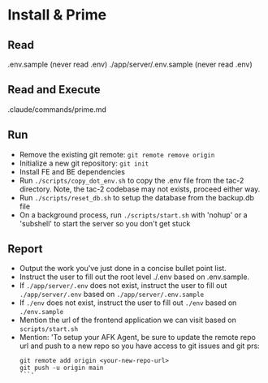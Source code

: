 # Install & Prime

## Read
.env.sample (never read .env)
./app/server/.env.sample (never read .env)

## Read and Execute
.claude/commands/prime.md

## Run
- Remove the existing git remote: `git remote remove origin`
- Initialize a new git repository: `git init`
- Install FE and BE dependencies
- Run `./scripts/copy_dot_env.sh` to copy the .env file from the tac-2 directory. Note, the tac-2 codebase may not exists, proceed either way.
- Run `./scripts/reset_db.sh` to setup the database from the backup.db file
- On a background process, run `./scripts/start.sh` with 'nohup' or a 'subshell' to start the server so you don't get stuck

## Report
- Output the work you've just done in a concise bullet point list.
- Instruct the user to fill out the root level ./.env based on .env.sample. 
- If `./app/server/.env` does not exist, instruct the user to fill out `./app/server/.env` based on `./app/server/.env.sample`
- If `./env` does not exist, instruct the user to fill out `./env` based on `./env.sample`
- Mention the url of the frontend application we can visit based on `scripts/start.sh`
- Mention: 'To setup your AFK Agent, be sure to update the remote repo url and push to a new repo so you have access to git issues and git prs:
  ```
  git remote add origin <your-new-repo-url>
  git push -u origin main
  ```'